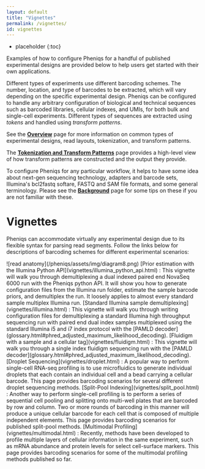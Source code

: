```yaml
---
layout: default
title: "Vignettes"
permalink: /vignettes/
id: vignettes
---
```


* placeholder
{:toc}

Examples of how to configure Pheniqs for a handful of published experimental designs are provided below to help users get started with their own applications.

Different types of experiments use different barcoding schemes. The number, location, and type of barcodes to be extracted, which will vary depending on the specific experimental design. Pheniqs can be configured to handle any arbitrary configuration of biological and technical sequences such as barcoded libraries, cellular indexes, and UMIs, for both bulk and single-cell experiments. Different types of sequences are extracted using _tokens_ and handled using _transform patterns_.

See the [**Overview**](overview.html) page for more information on common types of experimental designs, read layouts, tokenization, and transform patterns.

The [**Tokenization and Transform Patterns**](tokenization.html) page provides a high-level view of how transform patterns are constructed and the output they provide.

To configure Pheniqs for any particular workflow, it helps to have some idea about next-gen sequencing technology, adapters and barcode sets, Illumina's bcl2fastq softare, FASTQ and SAM file formats, and some general terminology. Please see the [**Background**](background.html) page for some tips on these if you are not familiar with these.


# Vignettes

Pheniqs can accommodate virtually any experimental design due to its flexible syntax for parsing read segments. Follow the links below for descriptions of barcoding schemes for different experimental scenarios:

<a name="illumina_python_api" />
![read anatomy](/pheniqs/assets/img/diagram8.png)
[Prior estimation with the Illumina Python API](vignettes/illumina_python_api.html)
: This vignette will walk you through demultiplexing a dual indexed paired end NovaSeq 6000 run with the Pheniqs python API. It will show you how to generate configuration files from the Illumina run folder, estimate the sample barcode priors, and demultiplex the run. It loosely applies to almost every standard sample multiplex Illumina run.

<a name="standard_illumina" />
[Standard Illumina sample demultiplexing](vignettes/illumina.html)
: This vignette will walk you through writing configuration files for demultiplexing a standard Illumina high throughput sequencing run with paired end dual index samples multiplexed using the standard Illumina i5 and i7 index protocol with the [PAMLD decoder](glossary.html#phred_adjusted_maximum_likelihood_decoding).

<a name="fluidigm" />
[Fluidigm with a sample and a cellular tag](vignettes/fluidigm.html)
: This vignette will walk you through a single index fluidigm sequencing run with the [PAMLD decoder](glossary.html#phred_adjusted_maximum_likelihood_decoding).

<a name="droplet" />
[Droplet Sequencing](vignettes/droplet.html)
: A popular way to perform single-cell RNA-seq profiling is to use microfluidics to generate individual droplets that each contain an individual cell and a bead carrying a cellular barcode. This page provides barcoding scenarios for several different droplet sequencing methods.

<a name="split-pool" />
[Split-Pool Indexing](vignettes/split_pool.html)
: Another way to perform single-cell profiling is to perform a series of sequential cell pooling and splitting onto multi-well plates that are barcoded by row and column. Two or more rounds of barcoding in this manner will produce a unique cellular barcode for each cell that is composed of multiple independent elements. This page provides barcoding scenarios for published split-pool methods.

<a name="multimodal" />
[Multimodal Profiling](vignettes/multimodal.html)
: Recently, methods have been developed to profile multiple layers of cellular information in the same experiment, such as mRNA abundance and protein levels for select cell-surface markers. This page provides barcoding scenarios for some of the multimodal profiling methods published so far.
